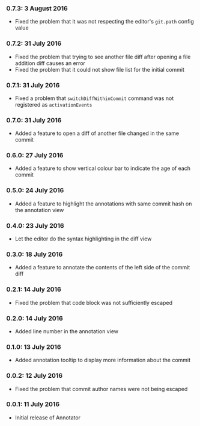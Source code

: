 ### 0.7.3: 3 August 2016

* Fixed the problem that it was not respecting the editor's `git.path` config value

### 0.7.2: 31 July 2016

* Fixed the problem that trying to see another file diff after opening a file addition diff causes an error
* Fixed the problem that it could not show file list for the initial commit

### 0.7.1: 31 July 2016

* Fixed a problem that `switchDiffWithinCommit` command was not registered as `activationEvents`

### 0.7.0: 31 July 2016

* Added a feature to open a diff of another file changed in the same commit

### 0.6.0: 27 July 2016

* Added a feature to show vertical colour bar to indicate the age of each commit

### 0.5.0: 24 July 2016

* Added a feature to highlight the annotations with same commit hash on the annotation view

### 0.4.0: 23 July 2016

* Let the editor do the syntax highlighting in the diff view

### 0.3.0: 18 July 2016

* Added a feature to annotate the contents of the left side of the commit diff

### 0.2.1: 14 July 2016

* Fixed the problem that code block was not sufficiently escaped

### 0.2.0: 14 July 2016

* Added line number in the annotation view

### 0.1.0: 13 July 2016

* Added annotation tooltip to display more information about the commit

### 0.0.2: 12 July 2016

* Fixed the problem that commit author names were not being escaped

### 0.0.1: 11 July 2016

* Initial release of Annotator
